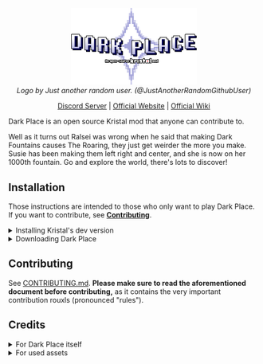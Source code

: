 <p align="center" width="100%">
<img src="logo.png" alt="Dark Place: An open-source Kristal mod" width="50%" />
<br>
<i>Logo by Just another random user. (@JustAnotherRandomGithubUser)</i>
</p>
<p align="center" width="100%">
<a href="https://discord.gg/RhqPCA6eFN">Discord Server</a> | <a href="https://darkplace-dr.github.io/">Official Website</a> | <a href="https://dark-place.fandom.com/wiki/Dark_Place_Wiki">Official Wiki</a>
</p>

Dark Place is an open source Kristal mod that anyone can contribute to.

Well as it turns out Ralsei was wrong when he said that making Dark Fountains causes The Roaring, they just get weirder the more you make. Susie has been making them left right and center, and she is now on her 1000th fountain. Go and explore the world, there's lots to discover!

## Installation
Those instructions are intended to those who only want to play Dark Place. If you want to contribute, see **[Contributing](#contributing)**.

<details><summary>Installing Kristal's dev version</summary>

Kristal is the engine Dark Place was made on. As such, you will need it to play.

For diverse reasons, the mod only runs on **dev versions of Kristal** instead of released versions, which mean you will need to install the source code of the engine which can easily be done with the CI builds.

Simply install [the latest build](https://nightly.link/KristalTeam/Kristal/workflows/ci/main/output.zip) and open the archive.

<a href="https://imgbb.com/"><img src="https://i.ibb.co/V2q7qWH/image-2024-05-27-044701005.png" alt="Inside the CI archive" border="0"></a>

If you are on Windows, you can simply extract the content of `kristal-X.X.X-dev-win.zip` in a folder anywhere you want on your computer and run the exe.

If you are on Linux or Mac, you'll have to install [LÖVE](https://love2d.org/) beforehand. After that, you can extract `kristal-X.X.X-dev.love` and run the love file.

</details>

<details><summary>Downloading Dark Place</summary>

After installing Kristal, download the latest version of Dark Place by clicking on the green button and then the "Download ZIP" one.

<a href="https://imgbb.com/"><img src="https://i.ibb.co/7kxNgN2/image-2024-05-27-044908266.png" alt='The green "Code" button opens a menu where "Download ZIP" is available' border="0"></a>

Once the download is done, open Kristal and look in the main menu for the option called "Open mods folder" and select it. It will open a folder where you will have to place **the content of the archive**.

<a href="https://imgbb.com/"><img src="https://i.ibb.co/PxcjhZQ/image-2024-05-27-044217993.png" alt='"Open mods folder" option in Kristal`s menu' border="0"></a>

<a href="https://ibb.co/BrX75JH"><img src="https://i.ibb.co/X3hdrPf/image-2024-05-27-044041903.png" alt="The content of the archive. The folder inside of the archive must be in the mods folder" border="0"></a>

After that, you can start the mod as you would start any other Kristal mod by choosing "Play a mod" and select Dark Place.

> *Note: if for some reason it doesn't work and you are sure you did everything correctly, join either [Dark Place's Discord server](https://discord.gg/RhqPCA6eFN) or [Kristal's Discord server](https://discord.gg/8ZGuKXJE2C) to ask for help.*

</details>

## Contributing
See [CONTRIBUTING.md](CONTRIBUTING.md). **Please make sure to read the aforementioned document before contributing,** as it contains the very important contribution rouxls (pronounced "rules").

## Credits

<details><summary>For Dark Place itself</summary>

<a href="https://github.com/BrandonK7200/Dark-Place/graphs/contributors">
  <img src="https://contrib.rocks/image?repo=BrandonK7200/Dark-Place" />
</a>

* Racckoon - Mod idea, Contributor
* BrendaK7200 - Making the GitHub page, Contributor
* AcousticJamm - Name idea, Contributor
* Anonymously_Present - Contributor
* Simbel - Contributor
* Just Another Random User - Contributor
* Charbomber - Contributor
* Bor - Contributor
* vitellary - Contributor
* Dobby233Liu - Contributor
* Willow with a W - Contributor
* Kross - Contributor
* Agent 7 - Contributor
* Riverstar (Sumire) - Contributor
* AlexGamingSW - Contributor
* Tick - Contributor
* PatateAuBeurr - Contributor
* SciSpaceProductions - Contributor
* Nyako - Contributor
* Sam Deluxe - Contributor
* Silvaz - Contributor
* LancerGaming2 - Contributor
* FireRainV - Contributor
* Sad Diamond Man - Contributor
* Bryan The Celestial - Contributor
* YoshifanJordan - Contributor
* NelleMonelle - Contributor
* french fry - Contributor

</details>

<details><summary>For used assets</summary>

* Kristal Team - Creating the Kristal engine
* Toby Fox - Original author of Undertale and Deltarune
* Lena Raine - Composer of "Hug for Ralsei" and "Lullaby for Lancer"
* KateBulka - Shadowman Library, Light Transition Library, & more
* HUECYCLES - Custom BG Library code
* Team UTY - Original authors of Undertale Yellow
* Brylee - Original author of Deltarune: Ozymandias, dialogue portraits for Rook
* Mr. Luwigi - Rook, DZ & NG sprites for Deltarune: Ozymandias
* TrashcatYT - Blue Soul Library
* Glavvrach - Splitting effect for SNEO bullets
* Scarm - GM path system, Gaster Blaster and GonerMaker recreations
* TheMaxine - Original author of [Ribbit](https://gamejolt.com/games/ribbitmod/671888)
* lvk, RhenaudTheLukark - Original authors of [Unitale](https://github.com/lvk/Unitale) and [Create Your Frisk](https://github.com/RhenaudTheLukark/CreateYourFrisk)/[Create Your Kris](https://github.com/RhenaudTheLukark/CreateYourKris)
* STD Repaints - Original author of [Deltarune Repainted](https://gamejolt.com/games/nudealert/496504)
* RynoGG - Original author of [Deltatraveler](https://gamejolt.com/games/deltatraveler/661464)
* Team Inundation - Original authors of MOBDT
* Stardust - [NYCTBA Earthbound Remix](https://soundcloud.com/speedwaystardst/nows-your-chance-to-be-a-earthbound-remix)
* MrkySpices - Deltarune-styled Backrooms tileset
* OMOCAT, LLC - Original author of OMORI
* Ninomae Ina'nis - Creator and designer of the Takodachis
* DOVA-SYNDROME/shimtone - Publisher and composer respectively of ["I hope it will be fine tomorrow"](https://youtu.be/kgNXP6FP3RY)
* Nintendo - Original authors of Pikmin
* HAL Laboratories - Original author of Kirby
* AlphaDream - Original author of the Mario&Luigi series
* Tour de Pizza - Original authors of Pizza Tower
* Eminus - Original author of Mario's Mystery Meat
* Lester Vine - Original author of Super Diagonal Mario 2
* Askywalker - Original author of Starwalker party sprites
* Discarded_Vessel - Original author of Kris LW battle sprites
* AccurateJaney - Original author of Susie and Noelle LW battle sprites
* ATLUS - Original authors of SMT and every single SMT spinoff ever
* Findus - Creator of Croustibat
* Scott Cawthon - Original creator of the Five Nights at Freddy's franchise
* MoviesMovies1 - [U.N Owen Was Her? 8 Bit Remix](https://www.youtube.com/watch?v=YJ3LH6u8G1M)
* Leyland Kirby/The Caretaker - Creator of the [Everywhere at the End of Time](https://thecaretaker.bandcamp.com/album/everywhere-at-the-end-of-time) album
* SEGA & Sonic Team - Original creators of Sonic
* Rovio Entertainment Ltd. - Original creators of Angry Birds
* Askiisoft - Original creators of Katana Zero
* Lemonemy - Author of the naming screen easter egg video for "DECEMBER"
* xnq et al. - Original creators of the Throwaway AC
* Ministry of Education of the PRC - Creator of a track in the Jukebox
* Hummer Team - Creator of the Donkey Kong Country bootleg for the NES
</details>
